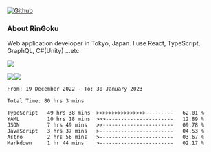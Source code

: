 [![Github](https://img.shields.io/github/followers/RinGoku?label=Follow&style=social)](https://github.com/RinGoku)

### About RinGoku
Web application developer in Tokyo, Japan.
I use React, TypeScript, GraphQL, C#(Unity) ...etc

![](https://github-profile-summary-cards.vercel.app/api/cards/profile-details?username=RinGoku&theme=default)

![](https://github-profile-summary-cards.vercel.app/api/cards/repos-per-language?username=RinGoku&theme=default)![](https://github-profile-summary-cards.vercel.app/api/cards/stats?username=RinGoku&theme=default)

<!--START_SECTION:waka-->

```text
From: 19 December 2022 - To: 30 January 2023

Total Time: 80 hrs 3 mins

TypeScript   49 hrs 38 mins  >>>>>>>>>>>>>>>>---------   62.01 %
YAML         10 hrs 18 mins  >>>----------------------   12.89 %
JSON         7 hrs 49 mins   >>-----------------------   09.78 %
JavaScript   3 hrs 37 mins   >------------------------   04.53 %
Astro        2 hrs 56 mins   >------------------------   03.67 %
Markdown     1 hr 44 mins    >------------------------   02.17 %
```

<!--END_SECTION:waka-->
